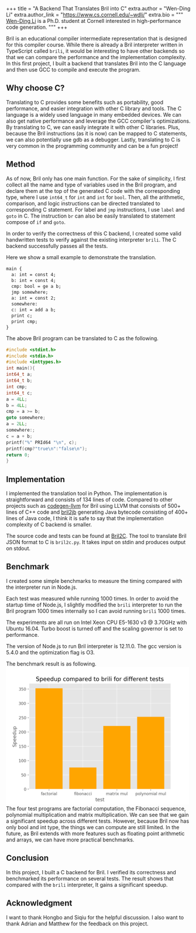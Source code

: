 +++
title = "A Backend That Translates Bril into C"
extra.author = "Wen-Ding Li"
extra.author_link = "https://www.cs.cornell.edu/~wdli/"
extra.bio = """
  [Wen-Ding Li](https://www.cs.cornell.edu/~wdli/) is a Ph.D. student at Cornell interested in high-performance code generation.
"""
+++

Bril is an educational compiler intermediate representation that is designed for this compiler course. While there is already a Bril interpreter written in
TypeScript called `brili`, it would be interesting to have other backends so that we can compare the performance and the implementation complexity. In this first project,
I built a backend that translates Bril into the C language and then use GCC to compile and execute the program.

Why choose C?
---
Translating to C provides some benefits such as portability, good performance, and easier integration with other C library and tools. The C language is a widely used language in many embedded devices. We can also get native performance and leverage the GCC compiler's optimizations. By translating to C, we can easily integrate it with other C libraries. Plus, because the Bril instructions (as it is now) can be mapped to C statements, we can also potentially use gdb as a debugger.
Lastly, translating to C is very common in the programming community and can be a fun project!

Method
---
As of now, Bril only has one main function. For the sake of simplicity, I first collect all the name and type of variables used in the Bril program, and declare them at the top of the generated C code with the corresponding type, where I use `int64_t` for `int` and `int` for `bool`. Then, all the arithmetic, comparison, and logic instructions can be directed translated to corresponding C statement. For label and `jmp` instructions, I use `label` and `goto` in C. The instruction `br` can also be easily translated to statement compose of `if` and `goto`.

In order to verify the correctness of this C backend, I created some valid handwritten tests to verify against the existing interpreter `brili`. The C backend successfully passes all the tests.

Here we show a small example to demonstrate the translation.
```
main {
  a: int = const 4;
  b: int = const 4;
  cmp: bool = ge a b;
  jmp somewhere;
  a: int = const 2;
  somewhere:
  c: int = add a b;
  print c;
  print cmp;
}
```
The above Bril program can be translated to C as the following.
```C
#include <stdint.h>
#include <stdio.h>
#include <inttypes.h>
int main(){
int64_t a;
int64_t b;
int cmp;
int64_t c;
a = 4LL;
b = 4LL;
cmp = a >= b;
goto somewhere;
a = 2LL;
somewhere:;
c = a + b;
printf("%" PRId64 "\n", c);
printf(cmp?"true\n":"false\n");
return 0;
}
```

Implementation
---
I implemented the translation tool in Python. The implementation is straightforward and consists of 134 lines of code.  Compared to other projects such as [codegen-llvm](https://github.com/seanlatias/bril/tree/master/codegen-llvm) for Bril using LLVM that consists of 500+ lines of C++ code and [bril2jb](https://github.com/Neroysq/bril2jb) generating Java bytecode consisting of 400+ lines of Java code, I think it is safe to say that the implementation complexity of C backend is smaller.

The source code and tests can be found at [Bril2C](https://github.com/xu3kev/bril2c). The tool to translate Bril JSON format to C is `bril2c.py`. It takes input on stdin and produces output on stdout.

Benchmark
---
I created some simple benchmarks to measure the timing compared with the interpreter run in Node.js.

Each test was measured while running 1000 times. In order to avoid the startup time of Node.js, I slightly modified the `brili` interpreter to run the Bril program 1000 times internally so I can avoid running `brili` 1000 times.

The experiments are all run on Intel Xeon CPU E5-1630 v3 @ 3.70GHz with Ubuntu 16.04. Turbo boost is turned off and the scaling governor is set to performance.

The version of Node.js to run Bril interpreter is 12.11.0.
The gcc version  is 5.4.0 and the optimization flag is O3.

The benchmark result is as following.
<br>
<img src="c_backend_benchmark.png" width="500">
<br>
The four test programs are factorial computation, the Fibonacci sequence, polynomial multiplication and matrix multiplication.
We can see that we gain a significant speedup across different tests. However, because Bril now has only bool and int type, the things we can compute are still limited. In the future, as Bril extends with more features such as floating point arithmetic and arrays, we can have more practical benchmarks.

Conclusion
---
In this project, I built a C backend for Bril. I verified its correctness and benchmarked its performance on several tests. The result shows that compared with the `brili` interpreter, It gains a significant speedup.

Acknowledgment
---
I want to thank Hongbo and Siqiu for the helpful discussion.  I also want to thank Adrian and Matthew for the feedback on this project.
